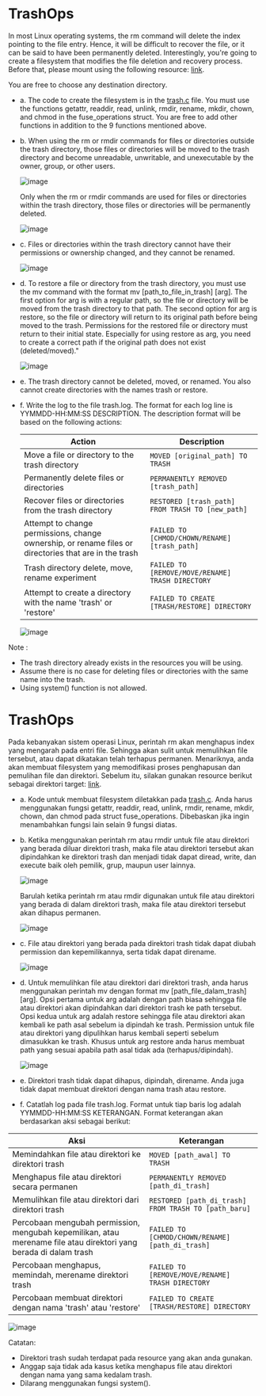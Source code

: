 # TrashOps

In most Linux operating systems, the rm command will delete the index pointing to the file entry. Hence, it will be difficult to recover the file, or it can be said to have been permanently deleted. Interestingly, you're going to create a filesystem that modifies the file deletion and recovery process. Before that, please mount using the following resource: [link](https://drive.google.com/file/d/1WuFRDFHW3yYJpZkbgkON70P-9gFkicIR/view).

You are free to choose any destination directory.

- a. The code to create the filesystem is in the [trash.c](./trash.c) file. You must use the functions getattr, readdir, read, unlink, rmdir, rename, mkdir, chown, and chmod in the fuse_operations struct. You are free to add other functions in addition to the 9 functions mentioned above.

- b. When using the rm or rmdir commands for files or directories outside the trash directory, those files or directories will be moved to the trash directory and become unreadable, unwritable, and unexecutable by the owner, group, or other users.

  ![image](https://github.com/arsitektur-jaringan-komputer/Modul-Sisop/assets/54766683/18bd1c11-3eb0-47cc-9c95-e2f8096282a9)

  Only when the rm or rmdir commands are used for files or directories within the trash directory, those files or directories will be permanently deleted.

  ![image](https://github.com/arsitektur-jaringan-komputer/Modul-Sisop/assets/54766683/78c4175a-e064-407f-a644-d326bba02daa)

- c. Files or directories within the trash directory cannot have their permissions or ownership changed, and they cannot be renamed.

  ![image](https://github.com/arsitektur-jaringan-komputer/Modul-Sisop/assets/54766683/1e0460cc-b490-4f5a-adb0-476ef78ea578)

- d. To restore a file or directory from the trash directory, you must use the mv command with the format mv [path_to_file_in_trash] [arg]. The first option for arg is with a regular path, so the file or directory will be moved from the trash directory to that path. The second option for arg is restore, so the file or directory will return to its original path before being moved to the trash. Permissions for the restored file or directory must return to their initial state. Especially for using restore as arg, you need to create a correct path if the original path does not exist (deleted/moved)."

  ![image](https://github.com/arsitektur-jaringan-komputer/Modul-Sisop/assets/54766683/3a052576-806e-4c7a-bc23-821959e4e1a9)

- e. The trash directory cannot be deleted, moved, or renamed. You also cannot create directories with the names trash or restore.

- f. Write the log to the file trash.log. The format for each log line is YYMMDD-HH:MM:SS DESCRIPTION. The description format will be based on the following actions:

  | Action                                                                                                | Description                                      |
  | ----------------------------------------------------------------------------------------------------- | ------------------------------------------------ |
  | Move a file or directory to the trash directory                                                       | `MOVED [original_path] TO TRASH`                 |
  | Permanently delete files or directories                                                               | `PERMANENTLY REMOVED [trash_path]`               |
  | Recover files or directories from the trash directory                                                 | `RESTORED [trash_path] FROM TRASH TO [new_path]` |
  | Attempt to change permissions, change ownership, or rename files or directories that are in the trash | `FAILED TO [CHMOD/CHOWN/RENAME] [trash_path]`    |
  | Trash directory delete, move, rename experiment                                                       | `FAILED TO [REMOVE/MOVE/RENAME] TRASH DIRECTORY` |
  | Attempt to create a directory with the name 'trash' or 'restore'                                      | `FAILED TO CREATE [TRASH/RESTORE] DIRECTORY`     |

  ![image](https://github.com/arsitektur-jaringan-komputer/Modul-Sisop/assets/54766683/bfedad43-1a15-46a1-9c5b-09aad7cb06e1)

Note :

- The trash directory already exists in the resources you will be using.
- Assume there is no case for deleting files or directories with the same name into the trash.
- Using system() function is not allowed.

# TrashOps

Pada kebanyakan sistem operasi Linux, perintah rm akan menghapus index yang mengarah pada entri file. Sehingga akan sulit untuk memulihkan file tersebut, atau dapat dikatakan telah terhapus permanen. Menariknya, anda akan membuat filesystem yang memodifikasi proses penghapusan dan pemulihan file dan direktori. Sebelum itu, silakan gunakan resource berikut sebagai direktori target: [link](https://drive.google.com/file/d/1WuFRDFHW3yYJpZkbgkON70P-9gFkicIR/view).

- a. Kode untuk membuat filesystem diletakkan pada [trash.c](./trash.c). Anda harus menggunakan fungsi getattr, readdir, read, unlink, rmdir, rename, mkdir, chown, dan chmod pada struct fuse_operations. Dibebaskan jika ingin menambahkan fungsi lain selain 9 fungsi diatas.

- b. Ketika menggunakan perintah rm atau rmdir untuk file atau direktori yang berada diluar direktori trash, maka file atau direktori tersebut akan dipindahkan ke direktori trash dan menjadi tidak dapat diread, write, dan execute baik oleh pemilik, grup, maupun user lainnya.

  ![image](https://github.com/arsitektur-jaringan-komputer/Modul-Sisop/assets/54766683/18bd1c11-3eb0-47cc-9c95-e2f8096282a9)

  Barulah ketika perintah rm atau rmdir digunakan untuk file atau direktori yang berada di dalam direktori trash, maka file atau direktori tersebut akan dihapus permanen.

  ![image](https://github.com/arsitektur-jaringan-komputer/Modul-Sisop/assets/54766683/78c4175a-e064-407f-a644-d326bba02daa)

- c. File atau direktori yang berada pada direktori trash tidak dapat diubah permission dan kepemilikannya, serta tidak dapat direname.

  ![image](https://github.com/arsitektur-jaringan-komputer/Modul-Sisop/assets/54766683/1e0460cc-b490-4f5a-adb0-476ef78ea578)

- d. Untuk memulihkan file atau direktori dari direktori trash, anda harus menggunakan perintah mv dengan format mv [path_file_dalam_trash] [arg]. Opsi pertama untuk arg adalah dengan path biasa sehingga file atau direktori akan dipindahkan dari direktori trash ke path tersebut. Opsi kedua untuk arg adalah restore sehingga file atau direktori akan kembali ke path asal sebelum ia dipindah ke trash. Permission untuk file atau direktori yang dipulihkan harus kembali seperti sebelum dimasukkan ke trash. Khusus untuk arg restore anda harus membuat path yang sesuai apabila path asal tidak ada (terhapus/dipindah).

  ![image](https://github.com/arsitektur-jaringan-komputer/Modul-Sisop/assets/54766683/3a052576-806e-4c7a-bc23-821959e4e1a9)

- e. Direktori trash tidak dapat dihapus, dipindah, direname. Anda juga tidak dapat membuat direktori dengan nama trash atau restore.

- f. Catatlah log pada file trash.log. Format untuk tiap baris log adalah YYMMDD-HH:MM:SS KETERANGAN. Format keterangan akan berdasarkan aksi sebagai berikut:

| Aksi                                                                                                              | Keterangan                                           |
| ----------------------------------------------------------------------------------------------------------------- | ---------------------------------------------------- |
| Memindahkan file atau direktori ke direktori trash                                                                | `MOVED [path_awal] TO TRASH`                         |
| Menghapus file atau direktori secara permanen                                                                     | `PERMANENTLY REMOVED [path_di_trash]`                |
| Memulihkan file atau direktori dari direktori trash                                                               | `RESTORED [path_di_trash] FROM TRASH TO [path_baru]` |
| Percobaan mengubah permission, mengubah kepemilikan, atau merename file atau direktori yang berada di dalam trash | `FAILED TO [CHMOD/CHOWN/RENAME][path_di_trash]`      |
| Percobaan menghapus, memindah, merename direktori trash                                                           | `FAILED TO [REMOVE/MOVE/RENAME] TRASH DIRECTORY`     |
| Percobaan membuat direktori dengan nama 'trash' atau 'restore'                                                    | `FAILED TO CREATE [TRASH/RESTORE] DIRECTORY`         |

![image](https://github.com/arsitektur-jaringan-komputer/Modul-Sisop/assets/54766683/bfedad43-1a15-46a1-9c5b-09aad7cb06e1)

Catatan:

- Direktori trash sudah terdapat pada resource yang akan anda gunakan.
- Anggap saja tidak ada kasus ketika menghapus file atau direktori dengan nama yang sama kedalam trash.
- Dilarang menggunakan fungsi system().
